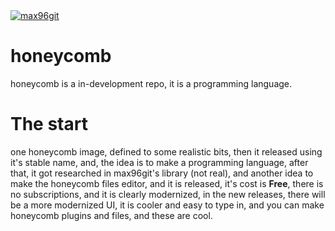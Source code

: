 <a href="https://github.com/max96git/honeycomb" target="_blank">
  <img src="assets/images/honeycomb.ico" alt="max96git" />
</a>

# honeycomb
honeycomb is a in-development repo, it is a programming language.
# The start
one honeycomb image, defined to some realistic bits, then it released using it's stable name, and, the idea is to make a programming language, after that, it got researched in max96git's library (not real), and another idea to make the honeycomb files editor, and it is released, it's cost is **Free**, there is no subscriptions, and it is clearly modernized, in the new releases, there will be a more modernized UI, it is cooler and easy to type in, and you can make  honeycomb plugins and files, and these are cool.
